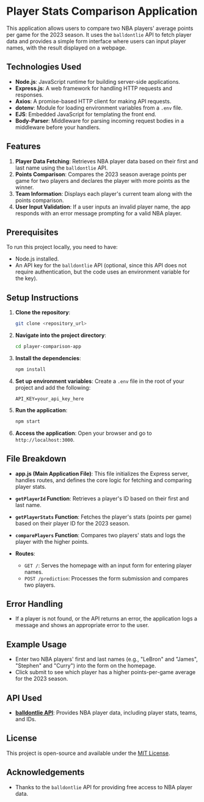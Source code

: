 # Player Stats Comparison Application

This application allows users to compare two NBA players' average points per game for the 2023 season. It uses the `balldontlie` API to fetch player data and provides a simple form interface where users can input player names, with the result displayed on a webpage.

## Technologies Used
- **Node.js**: JavaScript runtime for building server-side applications.
- **Express.js**: A web framework for handling HTTP requests and responses.
- **Axios**: A promise-based HTTP client for making API requests.
- **dotenv**: Module for loading environment variables from a `.env` file.
- **EJS**: Embedded JavaScript for templating the front end.
- **Body-Parser**: Middleware for parsing incoming request bodies in a middleware before your handlers.
  
## Features
1. **Player Data Fetching**: Retrieves NBA player data based on their first and last name using the `balldontlie` API.
2. **Points Comparison**: Compares the 2023 season average points per game for two players and declares the player with more points as the winner.
3. **Team Information**: Displays each player's current team along with the points comparison.
4. **User Input Validation**: If a user inputs an invalid player name, the app responds with an error message prompting for a valid NBA player.

## Prerequisites
To run this project locally, you need to have:
- Node.js installed.
- An API key for the `balldontlie` API (optional, since this API does not require authentication, but the code uses an environment variable for the key).

## Setup Instructions

1. **Clone the repository**:
   ```bash
   git clone <repository_url>
   ```

2. **Navigate into the project directory**:
   ```bash
   cd player-comparison-app
   ```

3. **Install the dependencies**:
   ```bash
   npm install
   ```

4. **Set up environment variables**:
   Create a `.env` file in the root of your project and add the following:
   ```
   API_KEY=your_api_key_here
   ```

5. **Run the application**:
   ```bash
   npm start
   ```

6. **Access the application**:
   Open your browser and go to `http://localhost:3000`.

## File Breakdown

- **app.js (Main Application File)**: This file initializes the Express server, handles routes, and defines the core logic for fetching and comparing player stats.
  
- **`getPlayerId` Function**: Retrieves a player's ID based on their first and last name.
  
- **`getPlayerStats` Function**: Fetches the player's stats (points per game) based on their player ID for the 2023 season.
  
- **`comparePlayers` Function**: Compares two players' stats and logs the player with the higher points.

- **Routes**:
  - `GET /`: Serves the homepage with an input form for entering player names.
  - `POST /prediction`: Processes the form submission and compares two players.

## Error Handling
- If a player is not found, or the API returns an error, the application logs a message and shows an appropriate error to the user.
  
## Example Usage
- Enter two NBA players' first and last names (e.g., "LeBron" and "James", "Stephen" and "Curry") into the form on the homepage.
- Click submit to see which player has a higher points-per-game average for the 2023 season.

## API Used
- **[balldontlie API](https://www.balldontlie.io/#get-all-players)**: Provides NBA player data, including player stats, teams, and IDs.

## License
This project is open-source and available under the [MIT License](LICENSE).

## Acknowledgements
- Thanks to the `balldontlie` API for providing free access to NBA player data.

